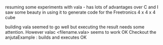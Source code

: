 

resuming some experiments with vala - has lots of advantages over C and I saw some beauty in using it to generate code for the Freetronics 4 x 4 x 4 cube

building vala seemed to go well but executing the result needs some attention.
However valac <filename.vala>   seems to work OK
Checkout the anjutaExample  : builds and executes OK 

